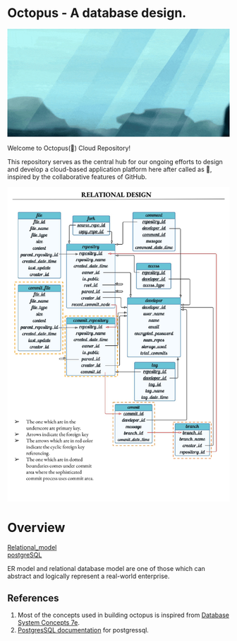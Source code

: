 # Octopus - A database design.

![octopus_swimming](media/octopus_swimming.gif)

Welcome to Octopus(🐙) Cloud Repository! <br/>

This repository serves as the central hub for our ongoing efforts to design and develop a cloud-based application platform here after called as 🐙, inspired by the collaborative features of GitHub. <br/>

![media/relational_model.jpg](media/relational_model.jpg)

# Overview

[Relational_model](Relational_model) <br/>
[postgreSQL](postgreSQL) <br/>

ER model and relational database model are one of those which can abstract and logically represent a real-world enterprise. <br/>


## References 
1) Most of the concepts used in building octopus is inspired from [Database System Concepts 7e](https://db-book.com/).
2) [PostgresSQL documentation](https://www.postgresql.org/docs/current/index.html) for postgressql.
